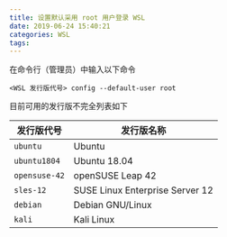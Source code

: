 ```yaml
---
title: 设置默认采用 root 用户登录 WSL
date: 2019-06-24 15:40:21
categories: WSL
tags:
---
```

在命令行（管理员）中输入以下命令

```
<WSL 发行版代号> config --default-user root
```

目前可用的发行版不完全列表如下

| 发行版代号 | 发行版名称 |
| - | - |
| `ubuntu` | Ubuntu |
| `ubuntu1804` | Ubuntu 18.04 |
| `opensuse-42` | openSUSE Leap 42 |
| `sles-12` | SUSE Linux Enterprise Server 12 |
| `debian` | Debian GNU/Linux |
| `kali` | Kali Linux |
